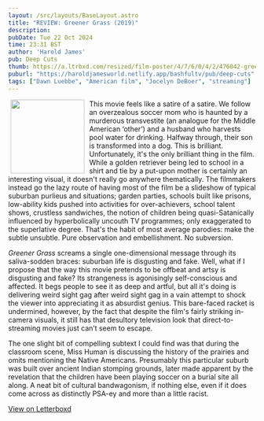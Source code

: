 ```yaml
---
layout: /src/layouts/BaseLayout.astro
title: "REVIEW: Greener Grass (2019)"
description: 
pubDate: Tue 22 Oct 2024
time: 23:31 BST
author: 'Harold James'
pub: Deep Cuts
thumb: https://a.ltrbxd.com/resized/film-poster/4/7/6/0/4/2/476042-greener-grass-0-2000-0-3000-crop.jpg?v=091c96de4b
puburl: "https://haroldjamesworld.netlify.app/bashfultv/pub/deep-cuts"
tags: ["Dawn Luebbe", "American film", "Jocelyn DeBoer", "streaming"]
---
```

<img src="https://a.ltrbxd.com/resized/film-poster/4/7/6/0/4/2/476042-greener-grass-0-2000-0-3000-crop.jpg?v=091c96de4b" style="width:150px;height:auto;float:left;padding-right:10px;padding-left:5px;">

This movie feels like a satire of a satire. We follow an overzealous soccer mom who is haunted by a murderous transvestite (an analogue for the Middle American ‘other’) and a husband who harvests pool water for drinking. Halfway through, their son is transformed into a dog. This is brilliant. Unfortunately, it's the only brilliant thing in the film. While a golden retriever being led to school in a shirt and tie by a put-upon mother is certainly an interesting visual, it doesn't really go anywhere thematically. The filmmakers instead go the lazy route of having most of the film be a slideshow of typical suburban purlieus and situations; garden parties, schools built like prisons, low-ability kids pushed into activities for over-achievers, school talent shows, crustless sandwiches, the notion of children being quasi-Satanically influenced by hyperbolically uncouth TV programmes; only exaggerated to the superlative degree. That's the habit of most average parodies: make the subtle unsubtle. Pure observation and embellishment. No subversion. 

<i>Greener Grass</i> screams a single one-dimensional message through its saliva-sodden braces: suburban life is disgusting and fake. Well, what if I propose that the way this movie pretends to be offbeat and artsy is disgusting and fake? Its strangeness is agonisingly self-conscious and affected. It begs people to see it as deep and artful, but all it's doing is delivering weird sight gag after weird sight gag in a vain attempt to shock the viewer into appreciating it as absurdist genius. This bare-faced racket is undermined, however, by the fact that despite the film's fairly striking in-camera visuals, it still has that desultory television look that direct-to-streaming movies just can’t seem to escape. 

The one slight bit of compelling subtext I could find was that during the classroom scene, Miss Human is discussing the history of the prairies and omits mentioning the Native Americans. Presumably this particular suburb was built over ancient Indian stomping grounds, later made apparent by the revelation that the children have been playing soccer on a burial site all along. A neat bit of cultural bandwagonism, if nothing else, even if it does come across as distinctly PSA-ey and more than a little racist. 

<a href="https://letterboxd.com/for_you_bruce/film/greener-grass-2019" target="_blank" rel="noopener noreferrer">View on Letterboxd</a>